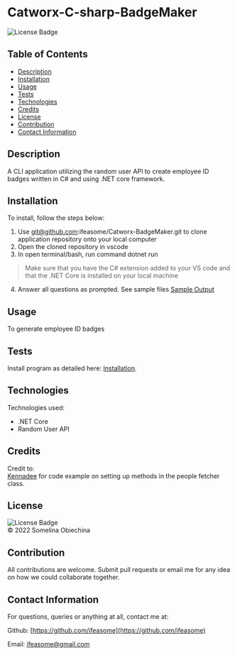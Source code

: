 # Catworx-C-sharp-BadgeMaker
![License Badge](https://img.shields.io/badge/license-MIT-blue.svg) 


## Table of Contents 
* [Description](#Descritpion)
* [Installation](#Installation)
* [Usage](#Usage)
* [Tests](#Tests)
* [Technologies](#Technologies)
* [Credits](#Credits)
* [License](#License)
* [Contribution](#Contribution)
* [Contact Information](#ContactInfo)

## Description
A CLI application utilizing the random user API to create employee ID badges written in C# and using .NET core framework. 


## Installation 
To install, follow the steps below: 

1. Use git@github.com:ifeasome/Catworx-BadgeMaker.git to clone application repository onto your local computer 
2. Open the cloned repository in vscode
3. In open terminal/bash, run command dotnet run 
> Make sure that you have the C# extension added to your VS code and that the .NET Core is installed on your local machine 
4. Answer all questions as prompted. See sample files [Sample Output](./data) 

## Usage 
To generate employee ID badges


## Tests 
Install program as detailed here: [Installation](#Installation). </br>

## Technologies
Technologies used: 
* .NET Core
* Random User API 

## Credits 
Credit to: </br>
 [Kennadee](https://github.com/KRAY306090) for code example on setting up methods in the people fetcher class. </br>

## License
![License Badge](https://img.shields.io/badge/license-MIT-blue.svg) 
</br>
© 2022 Somelina Obiechina

## Contribution
All contributions are welcome. Submit pull requests or email me for any idea on how we could collaborate together. 


## Contact Information 
For questions, queries or anything at all, contact me at: 

Github: [https://github.com/ifeasome](https://github.com/ifeasome) 

Email: [ifeasome@gmail.com](ifeasome@gmail.com)

